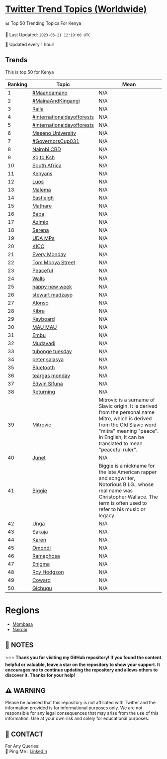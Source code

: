 [Twitter Trend Topics (Worldwide)](https://github.com/ErcinDedeoglu/Twitter-Trend-Topics)
==========


📊 Top 50 Trending Topics For Kenya

📆 Last Updated: `2023-03-21 12:19:00 UTC`

🔧 Updated every 1 hour!


## Trends

This is top 50 for Kenya

| Ranking | Topic | Mean |
| ------- | ------------ | ------------ |
| 1 | [#Maandamano](http://twitter.com/search?q=%23Maandamano) | N/A |
| 2 | [#MainaAndKingangi](http://twitter.com/search?q=%23MainaAndKingangi) | N/A |
| 3 | [Raila](http://twitter.com/search?q=Raila) | N/A |
| 4 | [#internationaldayofforests](http://twitter.com/search?q=%23internationaldayofforests) | N/A |
| 5 | [#internationaldayofforests](http://twitter.com/search?q=%23internationaldayofforests) | N/A |
| 6 | [Maseno University](http://twitter.com/search?q=Maseno+University) | N/A |
| 7 | [#GovernorsCup031](http://twitter.com/search?q=%23GovernorsCup031) | N/A |
| 8 | [Nairobi CBD](http://twitter.com/search?q=Nairobi+CBD) | N/A |
| 9 | [Kg to Ksh](http://twitter.com/search?q=Kg+to+Ksh) | N/A |
| 10 | [South Africa](http://twitter.com/search?q=South+Africa) | N/A |
| 11 | [Kenyans](http://twitter.com/search?q=Kenyans) | N/A |
| 12 | [Luos](http://twitter.com/search?q=Luos) | N/A |
| 13 | [Malema](http://twitter.com/search?q=Malema) | N/A |
| 14 | [Eastleigh](http://twitter.com/search?q=Eastleigh) | N/A |
| 15 | [Mathare](http://twitter.com/search?q=Mathare) | N/A |
| 16 | [Baba](http://twitter.com/search?q=Baba) | N/A |
| 17 | [Azimio](http://twitter.com/search?q=Azimio) | N/A |
| 18 | [Serena](http://twitter.com/search?q=Serena) | N/A |
| 19 | [UDA MPs](http://twitter.com/search?q=UDA+MPs) | N/A |
| 20 | [KICC](http://twitter.com/search?q=KICC) | N/A |
| 21 | [Every Monday](http://twitter.com/search?q=Every+Monday) | N/A |
| 22 | [Tom Mboya Street](http://twitter.com/search?q=Tom+Mboya+Street) | N/A |
| 23 | [Peaceful](http://twitter.com/search?q=Peaceful) | N/A |
| 24 | [Walls](http://twitter.com/search?q=Walls) | N/A |
| 25 | [happy new week](http://twitter.com/search?q=happy+new+week) | N/A |
| 26 | [stewart madzayo](http://twitter.com/search?q=stewart+madzayo) | N/A |
| 27 | [Alonso](http://twitter.com/search?q=Alonso) | N/A |
| 28 | [Kibra](http://twitter.com/search?q=Kibra) | N/A |
| 29 | [Keyboard](http://twitter.com/search?q=Keyboard) | N/A |
| 30 | [MAU MAU](http://twitter.com/search?q=MAU+MAU) | N/A |
| 31 | [Embu](http://twitter.com/search?q=Embu) | N/A |
| 32 | [Mudavadi](http://twitter.com/search?q=Mudavadi) | N/A |
| 33 | [tubonge tuesday](http://twitter.com/search?q=tubonge+tuesday) | N/A |
| 34 | [peter salasya](http://twitter.com/search?q=peter+salasya) | N/A |
| 35 | [Bluetooth](http://twitter.com/search?q=Bluetooth) | N/A |
| 36 | [teargas monday](http://twitter.com/search?q=teargas+monday) | N/A |
| 37 | [Edwin Sifuna](http://twitter.com/search?q=Edwin+Sifuna) | N/A |
| 38 | [Returning](http://twitter.com/search?q=Returning) | N/A |
| 39 | [Mitrovic](http://twitter.com/search?q=Mitrovic) | Mitrovic is a surname of Slavic origin. It is derived from the personal name Mitro, which is derived from the Old Slavic word "mitra" meaning "peace". In English, it can be translated to mean "peaceful ruler". |
| 40 | [Junet](http://twitter.com/search?q=Junet) | N/A |
| 41 | [Biggie](http://twitter.com/search?q=Biggie) | Biggie is a nickname for the late American rapper and songwriter, Notorious B.I.G., whose real name was Christopher Wallace. The term is often used to refer to his music or legacy. |
| 42 | [Unga](http://twitter.com/search?q=Unga) | N/A |
| 43 | [Sakaja](http://twitter.com/search?q=Sakaja) | N/A |
| 44 | [Karen](http://twitter.com/search?q=Karen) | N/A |
| 45 | [Omondi](http://twitter.com/search?q=Omondi) | N/A |
| 46 | [Ramaphosa](http://twitter.com/search?q=Ramaphosa) | N/A |
| 47 | [Enigma](http://twitter.com/search?q=Enigma) | N/A |
| 48 | [Roy Hodgson](http://twitter.com/search?q=Roy+Hodgson) | N/A |
| 49 | [Coward](http://twitter.com/search?q=Coward) | N/A |
| 50 | [Gichugu](http://twitter.com/search?q=Gichugu) | N/A |



# Regions

* [Mombasa](</Kenya/Mombasa.md>)
* [Nairobi](</Kenya/Nairobi.md>)



## 📝 NOTES

⭐⭐⭐ **Thank you for visiting my GitHub repository! If you found the content helpful or valuable, leave a star on the repository to show your support. It encourages me to continue updating the repository and allows others to discover it. Thanks for your help!**


## ⚠️ WARNING

Please be advised that this repository is not affiliated with Twitter and the information provided is for informational purposes only. We are not responsible for any legal consequences that may arise from the use of this information. Use at your own risk and solely for educational purposes.


## 📨 CONTACT

 For Any Queries:  
            🏓 Ping Me : [LinkedIn](https://www.linkedin.com/in/ercindedeoglu/)

